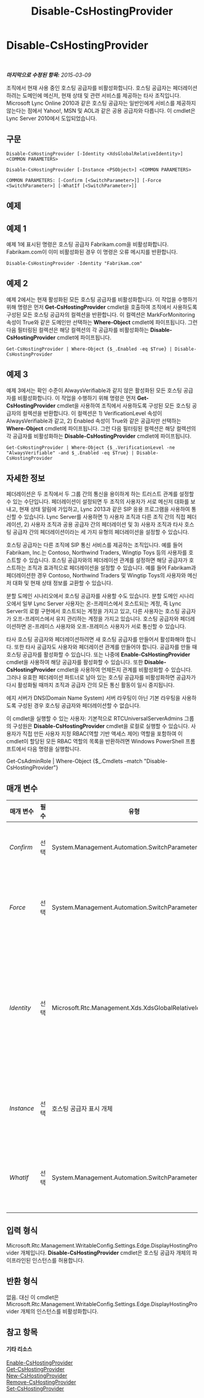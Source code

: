 ﻿---
title: Disable-CsHostingProvider
TOCTitle: Disable-CsHostingProvider
ms:assetid: 67d67111-aa04-4241-8f41-e8059fd1649c
ms:mtpsurl: https://technet.microsoft.com/ko-kr/library/Gg398481(v=OCS.15)
ms:contentKeyID: 49303896
ms.date: 08/24/2015
mtps_version: v=OCS.15
ms.translationtype: HT
---

# Disable-CsHostingProvider

 

_**마지막으로 수정된 항목:** 2015-03-09_

조직에서 현재 사용 중인 호스팅 공급자를 비활성화합니다. 호스팅 공급자는 페더레이션하려는 도메인에 메신저, 현재 상태 및 관련 서비스를 제공하는 타사 조직입니다. Microsoft Lync Online 2010과 같은 호스팅 공급자는 일반인에게 서비스를 제공하지 않는다는 점에서 Yahoo\!, MSN 및 AOL과 같은 공용 공급자와 다릅니다. 이 cmdlet은 Lync Server 2010에서 도입되었습니다.

## 구문

    Disable-CsHostingProvider [-Identity <XdsGlobalRelativeIdentity>] <COMMON PARAMETERS>

    Disable-CsHostingProvider [-Instance <PSObject>] <COMMON PARAMETERS>

    COMMON PARAMETERS: [-Confirm [<SwitchParameter>]] [-Force <SwitchParameter>] [-WhatIf [<SwitchParameter>]]

## 예제

## 예제 1

예제 1에 표시된 명령은 호스팅 공급자 Fabrikam.com을 비활성화합니다. Fabrikam.com이 이미 비활성화된 경우 이 명령은 오류 메시지를 반환합니다.

    Disable-CsHostingProvider -Identity "Fabrikam.com"

## 예제 2

예제 2에서는 현재 활성화된 모든 호스팅 공급자를 비활성화합니다. 이 작업을 수행하기 위해 명령은 먼저 **Get-CsHostingProvider** cmdlet을 호출하여 조직에서 사용하도록 구성된 모든 호스팅 공급자의 컬렉션을 반환합니다. 이 컬렉션은 MarkForMonitoring 속성이 True와 같은 도메인만 선택하는 **Where-Object** cmdlet에 파이프됩니다. 그런 다음 필터링된 컬렉션은 해당 컬렉션의 각 공급자를 비활성화하는 **Disable-CsHostingProvider** cmdlet에 파이프됩니다.

    Get-CsHostingProvider | Where-Object {$_.Enabled -eq $True} | Disable-CsHostingProvider

## 예제 3

예제 3에서는 확인 수준이 AlwaysVerifiable과 같지 않은 활성화된 모든 호스팅 공급자를 비활성화합니다. 이 작업을 수행하기 위해 명령은 먼저 **Get-CsHostingProvider** cmdlet을 사용하여 조직에서 사용하도록 구성된 모든 호스팅 공급자의 컬렉션을 반환합니다. 이 컬렉션은 1) VerificationLevel 속성이 AlwaysVerifiable과 같고, 2) Enabled 속성이 True와 같은 공급자만 선택하는 **Where-Object** cmdlet에 파이프됩니다. 그런 다음 필터링된 컬렉션은 해당 컬렉션의 각 공급자를 비활성화하는 **Disable-CsHostingProvider** cmdlet에 파이프됩니다.

    Get-CsHostingProvider | Where-Object {$_.VerificationLevel -ne "AlwaysVerifiable" -and $_.Enabled -eq $True} | Disable-CsHostingProvider

## 자세한 정보

페더레이션은 두 조직에서 두 그룹 간의 통신을 용이하게 하는 트러스트 관계를 설정할 수 있는 수단입니다. 페더레이션이 설정되면 두 조직의 사용자가 서로 메신저 대화를 보내고, 현재 상태 알림에 가입하고, Lync 2013과 같은 SIP 응용 프로그램을 사용하여 통신할 수 있습니다. Lync Server를 사용하면 1) 사용자 조직과 다른 조직 간의 직접 페더레이션, 2) 사용자 조직과 공용 공급자 간의 페더레이션 및 3) 사용자 조직과 타사 호스팅 공급자 간의 페더레이션이라는 세 가지 유형의 페더레이션을 설정할 수 있습니다.

호스팅 공급자는 다른 조직에 SIP 통신 서비스를 제공하는 조직입니다. 예를 들어 Fabrikam, Inc.는 Contoso, Northwind Traders, Wingtip Toys 등의 사용자를 호스트할 수 있습니다. 호스팅 공급자와의 페더레이션 관계를 설정하면 해당 공급자가 호스트하는 조직과 효과적으로 페더레이션을 설정할 수 있습니다. 예를 들어 Fabrikam과 페더레이션한 경우 Contoso, Northwind Traders 및 Wingtip Toys의 사용자와 메신저 대화 및 현재 상태 정보를 교환할 수 있습니다.

분할 도메인 시나리오에서 호스팅 공급자를 사용할 수도 있습니다. 분할 도메인 시나리오에서 일부 Lync Server 사용자는 온-프레미스에서 호스트되는 계정, 즉 Lync Server의 로컬 구현에서 호스트되는 계정을 가지고 있고, 다른 사용자는 호스팅 공급자가 오프-프레미스에서 유지 관리하는 계정을 가지고 있습니다. 호스팅 공급자와 페더레이션하면 온-프레미스 사용자와 오프-프레미스 사용자가 서로 통신할 수 있습니다.

타사 호스팅 공급자와 페더레이션하려면 새 호스팅 공급자를 만들어서 활성화해야 합니다. 또한 타사 공급자도 사용자와 페더레이션 관계를 만들어야 합니다. 공급자를 만들 때 호스팅 공급자를 활성화할 수 있습니다. 또는 나중에 **Enable-CsHostingProvider** cmdlet을 사용하여 해당 공급자를 활성화할 수 있습니다. 또한 **Disable-CsHostingProvider** cmdlet을 사용하여 언제든지 관계를 비활성화할 수 있습니다. 그러나 유효한 페더레이션 파트너로 남아 있는 호스팅 공급자를 비활성화하면 공급자가 다시 활성화될 때까지 조직과 공급자 간의 모든 통신 활동이 일시 중지됩니다.

에지 서버가 DNS(Domain Name System) 서버 라우팅이 아닌 기본 라우팅을 사용하도록 구성된 경우 호스팅 공급자와 페더레이션할 수 없습니다.

이 cmdlet을 실행할 수 있는 사용자: 기본적으로 RTCUniversalServerAdmins 그룹의 구성원은 **Disable-CsHostingProvider** cmdlet을 로컬로 실행할 수 있습니다. 사용자가 직접 만든 사용자 지정 RBAC(역할 기반 액세스 제어) 역할을 포함하여 이 cmdlet이 할당된 모든 RBAC 역할의 목록을 반환하려면 Windows PowerShell 프롬프트에서 다음 명령을 실행합니다.

Get-CsAdminRole | Where-Object {$\_.Cmdlets –match "Disable-CsHostingProvider"}

## 매개 변수


<table>
<colgroup>
<col style="width: 25%" />
<col style="width: 25%" />
<col style="width: 25%" />
<col style="width: 25%" />
</colgroup>
<thead>
<tr class="header">
<th>매개 변수</th>
<th>필수</th>
<th>유형</th>
<th>설명</th>
</tr>
</thead>
<tbody>
<tr class="odd">
<td><p><em>Confirm</em></p></td>
<td><p>선택</p></td>
<td><p>System.Management.Automation.SwitchParameter</p></td>
<td><p>명령을 실행하기 전에 확인 메시지를 표시합니다.</p></td>
</tr>
<tr class="even">
<td><p><em>Force</em></p></td>
<td><p>선택</p></td>
<td><p>System.Management.Automation.SwitchParameter</p></td>
<td><p>명령을 실행할 때 발생할 수 있는 심각하지 않은 오류 메시지를 표시하지 않습니다.</p></td>
</tr>
<tr class="odd">
<td><p><em>Identity</em></p></td>
<td><p>선택</p></td>
<td><p>Microsoft.Rtc.Management.Xds.XdsGlobalRelativeIdentity</p></td>
<td><p>비활성화할 호스팅 공급자의 고유한 식별자입니다. Identity는 호스팅 공급자의 FQDN(정규화된 도메인 이름)(예: fabrikam.com)일 수도 있고, 서비스를 제공하는 회사의 이름일 수도 있습니다.</p></td>
</tr>
<tr class="even">
<td><p><em>Instance</em></p></td>
<td><p>선택</p></td>
<td><p>호스팅 공급자 표시 개체</p></td>
<td><p>개별 매개 변수 값을 설정하는 대신 cmdlet에 개체에 대한 참조를 전달할 수 있습니다.</p></td>
</tr>
<tr class="odd">
<td><p><em>WhatIf</em></p></td>
<td><p>선택</p></td>
<td><p>System.Management.Automation.SwitchParameter</p></td>
<td><p>명령을 실제로 실행하지 않고도 명령이 실행될 경우 발생할 수 있는 현상을 설명합니다.</p></td>
</tr>
</tbody>
</table>


## 입력 형식

Microsoft.Rtc.Management.WritableConfig.Settings.Edge.DisplayHostingProvider 개체입니다. **Disable-CsHostingProvider** cmdlet은 호스팅 공급자 개체의 파이프라인된 인스턴스를 허용합니다.

## 반환 형식

없음. 대신 이 cmdlet은 Microsoft.Rtc.Management.WritableConfig.Settings.Edge.DisplayHostingProvider 개체의 인스턴스를 비활성화합니다.

## 참고 항목

#### 기타 리소스

[Enable-CsHostingProvider](enable-cshostingprovider.md)  
[Get-CsHostingProvider](get-cshostingprovider.md)  
[New-CsHostingProvider](new-cshostingprovider.md)  
[Remove-CsHostingProvider](remove-cshostingprovider.md)  
[Set-CsHostingProvider](set-cshostingprovider.md)

